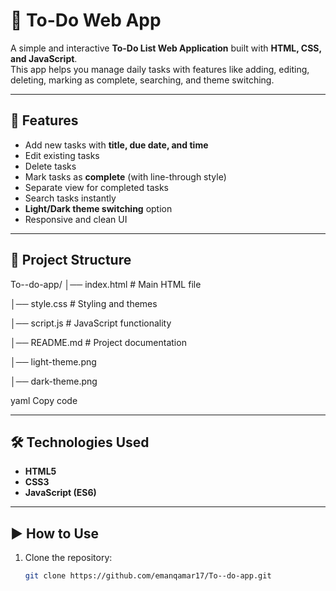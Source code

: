 # 📝 To-Do Web App

A simple and interactive **To-Do List Web Application** built with **HTML, CSS, and JavaScript**.  
This app helps you manage daily tasks with features like adding, editing, deleting, marking as complete, searching, and theme switching.

---

## 🚀 Features

- Add new tasks with **title, due date, and time**
- Edit existing tasks
- Delete tasks
- Mark tasks as **complete** (with line-through style)
- Separate view for completed tasks
- Search tasks instantly
- **Light/Dark theme switching** option
- Responsive and clean UI

---

## 📂 Project Structure

To--do-app/
│── index.html # Main HTML file

│── style.css # Styling and themes

│── script.js # JavaScript functionality

│── README.md # Project documentation

│── light-theme.png

│── dark-theme.png


yaml
Copy code

---

## 🛠️ Technologies Used

- **HTML5**
- **CSS3**
- **JavaScript (ES6)**

---

## ▶️ How to Use

1. Clone the repository:
   ```bash
   git clone https://github.com/emanqamar17/To--do-app.git
